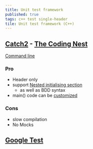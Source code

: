 ```yaml
---
title: Unit test framework
published: true
tags: c++ test single-header
tile: Unit test framework (C++)
---
```

## [Catch2](https://github.com/catchorg/Catch2) - [The Coding Nest](https://codingnest.com/)
[Command line](https://github.com/catchorg/Catch2/blob/master/docs/command-line.md#command-line)

### Pro
- Header only
- support [Nested initialising section](https://github.com/catchorg/Catch2/blob/master/docs/tutorial.md#test-cases-and-sections)
	- as well as BDD syntax
- main() code can be [customized](https://github.com/catchorg/Catch2/blob/master/docs/own-main.md#top)

### Cons
- slow compilation
- No Mocks 


## [Google Test](https://github.com/google/googletest)
